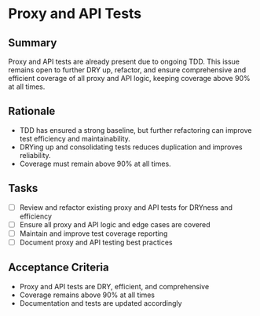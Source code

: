 # Proxy and API Tests

## Summary
Proxy and API tests are already present due to ongoing TDD. This issue remains open to further DRY up, refactor, and ensure comprehensive and efficient coverage of all proxy and API logic, keeping coverage above 90% at all times.

## Rationale
- TDD has ensured a strong baseline, but further refactoring can improve test efficiency and maintainability.
- DRYing up and consolidating tests reduces duplication and improves reliability.
- Coverage must remain above 90% at all times.

## Tasks
- [ ] Review and refactor existing proxy and API tests for DRYness and efficiency
- [ ] Ensure all proxy and API logic and edge cases are covered
- [ ] Maintain and improve test coverage reporting
- [ ] Document proxy and API testing best practices

## Acceptance Criteria
- Proxy and API tests are DRY, efficient, and comprehensive
- Coverage remains above 90% at all times
- Documentation and tests are updated accordingly 